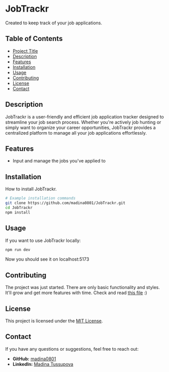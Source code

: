 # JobTrackr

Created to keep track of your job applications.

## Table of Contents

- [Project Title](#project-title)
- [Description](#description)
- [Features](#features)
- [Installation](#installation)
- [Usage](#usage)
- [Contributing](#contributing)
- [License](#license)
- [Contact](#contact)

## Description

JobTrackr is a user-friendly and efficient job application tracker designed to streamline your job search process. Whether you're actively job hunting or simply want to organize your career opportunities, JobTrackr provides a centralized platform to manage all your job applications effortlessly.

## Features

- Input and manage the jobs you've applied to

## Installation

How to install JobTrackr.

```bash
# Example installation commands
git clone https://github.com/madina0801/JobTrackr.git
cd JobTrackr
npm install
```

## Usage
If you want to use JobTrackr locally:
```bash
npm run dev
```
Now you should see it on localhost:5173

## Contributing
The project was just started. There are only basic functionality and styles. It'll grow and get more features with time.
Check and read [this file](CONTRIBUTING.md) :)

## License
This project is licensed under the [MIT License](LICENSE).

## Contact
If you have any questions or suggestions, feel free to reach out:

- **GitHub:** [madina0801](https://github.com/madina0801)
- **LinkedIn:** [Madina Tussupova](https://www.linkedin.com/in/madina-tussupova)
